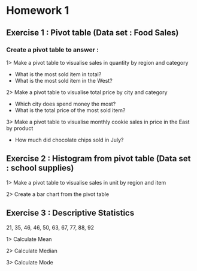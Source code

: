 
# Homework 1

## Exercise 1 : Pivot table (Data set : Food Sales)
### Create a pivot table to answer :

1> Make a pivot table to visualise sales in quantity by region and category
* What is  the most sold item in total?
* What is the most sold item in the West?

2> Make a pivot table to visualise total price by city and category
* Which city does spend money the most?
* What is the total price of the most sold item?

3> Make a pivot table to visualise monthly cookie sales in price in the East by product 
* How much did chocolate chips sold in July?

## Exercise 2 : Histogram from pivot table (Data set : school supplies)

1> Make a pivot table to visualise sales in unit by region and item

2> Create a bar chart from the pivot table

## Exercise 3 : Descriptive Statistics

21, 35, 46, 46, 50, 63, 67, 77, 88, 92 

1> Calculate Mean

2> Calculate Median

3> Calculate Mode
